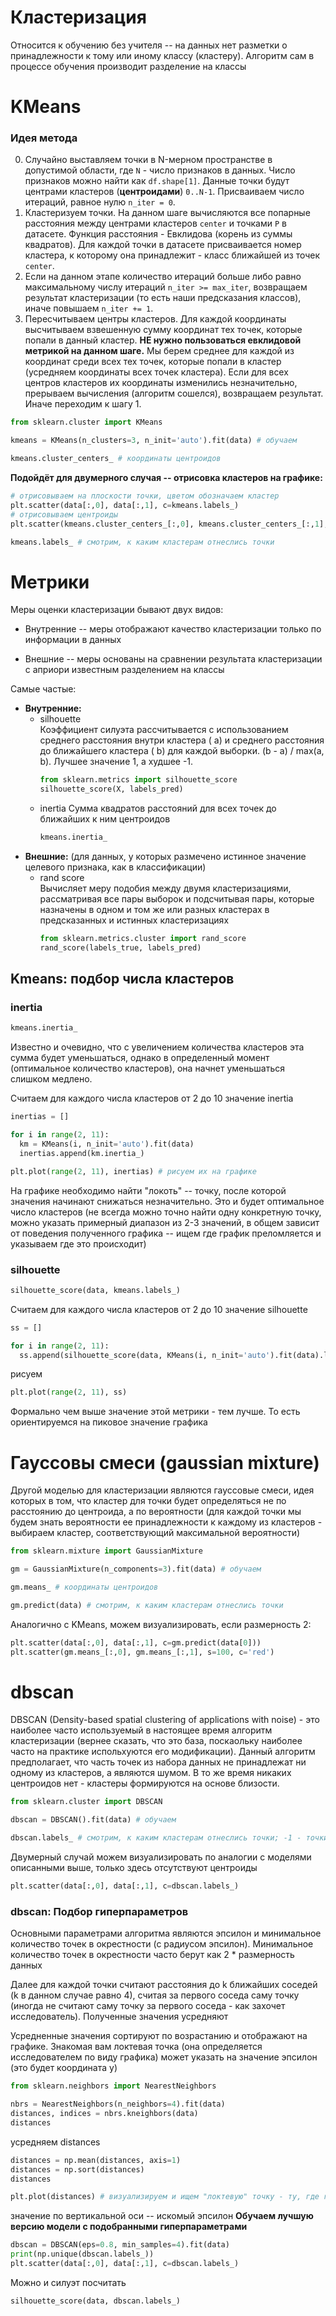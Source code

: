 # Кластеризация

Относится к обучению без учителя -- на данных нет разметки о принадлежности к тому или иному классу (кластеру). Алгоритм сам в процессе обучения производит разделение на классы

# KMeans
### Идея метода

0. Случайно выставляем точки в N-мерном пространстве в допустимой области, где `N` - число признаков в данных. Число признаков можно найти как `df.shape[1]`. Данные точки будут центрами кластеров (**центроидами**) `0..N-1`. Присваиваем число итераций, равное нулю `n_iter = 0`.
1. Кластеризуем точки. На данном шаге вычисляются все попарные расстояния между центрами кластеров `center` и точками `P` в датасете. Функция расстояния - Евклидова (корень из суммы квадратов). Для каждой точки в датасете присваивается номер кластера, к которому она принадлежит - класс ближайшей из точек `center`.
2. Если на данном этапе количество итераций больше либо равно максимальному числу итераций `n_iter >= max_iter`, возвращаем результат кластеризации (то есть наши предсказания классов), иначе повышаем `n_iter += 1`.
3. Пересчитываем центры кластеров. Для каждой координаты высчитываем взвешенную сумму координат тех точек, которые попали в данный кластер. **НЕ нужно пользоваться евклидовой метрикой на данном шаге.** Мы берем среднее для каждой из координат среди всех тех точек, которые попали в кластер (усредняем координаты всех точек кластера). Если для всех центров кластеров их координаты изменились незначительно, прерываем вычисления (алгоритм сошелся), возвращаем результат. Иначе переходим к шагу 1.

```python
from sklearn.cluster import KMeans
```
```python
kmeans = KMeans(n_clusters=3, n_init='auto').fit(data) # обучаем
```
```python
kmeans.cluster_centers_ # координаты центроидов
```
**Подойдёт для двумерного случая -- отрисовка кластеров на графике:**
```python
# отрисовываем на плоскости точки, цветом обозначаем кластер
plt.scatter(data[:,0], data[:,1], c=kmeans.labels_)
# отрисовываем центроиды
plt.scatter(kmeans.cluster_centers_[:,0], kmeans.cluster_centers_[:,1], s=100, c='red')
```
```python
kmeans.labels_ # смотрим, к каким кластерам отнеслись точки
```
# Метрики
Меры оценки кластеризации бывают двух видов:

- Внутренние -- меры отображают качество кластеризации только по информации в данных

- Внешние -- меры основаны на сравнении результата кластеризации с априори известным разделением на классы  

Самые частые:  
- **Внутренние:**  
    - silhouette  
Коэффициент силуэта рассчитывается с использованием среднего расстояния внутри кластера ( a) и среднего расстояния до ближайшего кластера ( b) для каждой выборки. (b - a) / max(a, b). Лучшее значение 1, а худшее -1.
        ```python
        from sklearn.metrics import silhouette_score
        silhouette_score(X, labels_pred)
        ```
    - inertia
 Сумма квадратов расстояний для всех точек до ближайших к ним центроидов
        ```python
        kmeans.inertia_
        ```  
- **Внешние:** (для данных, у которых размечено истинное значение целевого признака, как в классификации)
    - rand score  
Вычисляет меру подобия между двумя кластеризациями, рассматривая все пары выборок и подсчитывая пары, которые назначены в одном и том же или разных кластерах в предсказанных и истинных кластеризациях
        ```python
        from sklearn.metrics.cluster import rand_score
        rand_score(labels_true, labels_pred)
        ```
## Kmeans: подбор числа кластеров
### inertia
```python
kmeans.inertia_
```
Известно и очевидно, что с увеличением количества кластеров эта сумма будет уменьшаться, однако в определенный момент (оптимальное количество кластеров), она начнет уменьшаться слишком медлено.

Считаем для каждого числа кластеров от 2 до 10 значение inertia
```python
inertias = []

for i in range(2, 11):
  km = KMeans(i, n_init='auto').fit(data)
  inertias.append(km.inertia_)
```
```python
plt.plot(range(2, 11), inertias) # рисуем их на графике
```
На графике необходимо найти "локоть" -- точку, после которой значения начинают снижаться незначительно. Это и будет оптимальное число кластеров (не всегда можно точно найти одну конкретную точку, можно указать примерный диапазон из 2-3 значений, в общем зависит от поведения полученного графика -- ищем где график преломляется и указываем где это происходит)

### silhouette
```python
silhouette_score(data, kmeans.labels_)
```
Считаем для каждого числа кластеров от 2 до 10 значение silhouette
```python
ss = []

for i in range(2, 11):
  ss.append(silhouette_score(data, KMeans(i, n_init='auto').fit(data).labels_))
```
рисуем
```python
plt.plot(range(2, 11), ss)
```
Формально чем выше значение этой метрики - тем лучше. То есть ориентируемся на пиковое значение графика

# Гауссовы смеси (gaussian mixture)
Другой моделью для кластеризации являются гауссовые смеси, идея которых в том, что кластер для точки будет определяться не по расстоянию до центроида, а по вероятности (для каждой точки мы будем знать вероятности ее принадлежности к каждому из кластеров - выбираем кластер, соответствующий максимальной вероятности)
```python
from sklearn.mixture import GaussianMixture

gm = GaussianMixture(n_components=3).fit(data) # обучаем
```
```python
gm.means_ # координаты центроидов
```
```python
gm.predict(data) # смотрим, к каким кластерам отнеслись точки
```
Аналогично с KMeans, можем визуализировать, если размерность 2:
```python
plt.scatter(data[:,0], data[:,1], c=gm.predict(data[0]))
plt.scatter(gm.means_[:,0], gm.means_[:,1], s=100, c='red')
```

# dbscan

DBSCAN (Density-based spatial clustering of applications with noise) - это наиболее часто используемый в настоящее время алгоритм кластеризации (вернее сказать, что это база, поскаольку наиболее часто на практике испольхуются его модификации).
Данный алгоритм предполагает, что часть точек из набора данных не принадлежат ни одному из кластеров, а являются шумом. В то же время никаких центроидов нет - кластеры формируются на основе близости.
```python
from sklearn.cluster import DBSCAN
```
```python
dbscan = DBSCAN().fit(data) # обучаем
```
```python
dbscan.labels_ # смотрим, к каким кластерам отнеслись точки; -1 - точки, помеченные как шум
```
Двумерный случай можем визуализировать по аналогии с моделями описанными выше, только здесь отсутствуют центроиды
```python
plt.scatter(data[:,0], data[:,1], c=dbscan.labels_)
```
### dbscan: Подбор гиперпараметров
Основными параметрами алгоритма являются эпсилон и минимальное количество точек в окрестности (с радиусом эпсилон).
Минимальное количество точек в окрестности часто берут как 2 * размерность данных

Далее для каждой точки считают расстояния до k ближайших соседей (k в данном случае равно 4), считая за первого соседа саму точку (иногда не считают саму точку за первого соседа - как захочет исследователь). Полученные значения усредняют

Усредненные значения сортируют по возрастанию и отображают на графике. Знакомая вам локтевая точка (она определяется исследователем по виду графика) может указать на значение эпсилон (это будет координата y)

```python
from sklearn.neighbors import NearestNeighbors

nbrs = NearestNeighbors(n_neighbors=4).fit(data)
distances, indices = nbrs.kneighbors(data)
distances
```
усредняем distances
```python
distances = np.mean(distances, axis=1)
distances = np.sort(distances)
distances
```
```python
plt.plot(distances) # визуализируем и ищем "локтевую" точку - ту, где график сильно перегибается
```
значение по вертикальной оси -- искомый эпсилон
**Обучаем лучшую версию модели с подобранными гиперпараметрами**
```python
dbscan = DBSCAN(eps=0.8, min_samples=4).fit(data)
print(np.unique(dbscan.labels_))
plt.scatter(data[:,0], data[:,1], c=dbscan.labels_)
```

Можно и силуэт посчитать
```python
silhouette_score(data, dbscan.labels_)
```